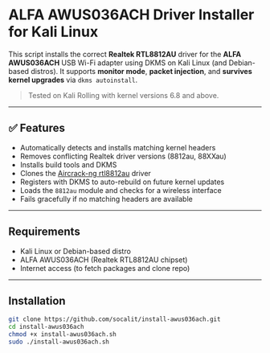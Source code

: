 # ALFA AWUS036ACH Driver Installer for Kali Linux

This script installs the correct **Realtek RTL8812AU** driver for the **ALFA AWUS036ACH** USB Wi-Fi adapter using DKMS on Kali Linux (and Debian-based distros). It supports **monitor mode**, **packet injection**, and **survives kernel upgrades** via `dkms autoinstall`.

> Tested on Kali Rolling with kernel versions 6.8 and above.

---

## ✅ Features

- Automatically detects and installs matching kernel headers  
- Removes conflicting Realtek driver versions (8812au, 88XXau)  
- Installs build tools and DKMS  
- Clones the [Aircrack-ng rtl8812au](https://github.com/aircrack-ng/rtl8812au) driver  
- Registers with DKMS to auto-rebuild on future kernel updates  
- Loads the `8812au` module and checks for a wireless interface  
- Fails gracefully if no matching headers are available  

---

## Requirements

- Kali Linux or Debian-based distro  
- ALFA AWUS036ACH (Realtek RTL8812AU chipset)  
- Internet access (to fetch packages and clone repo)

---

## Installation

```bash
git clone https://github.com/socalit/install-awus036ach.git
cd install-awus036ach
chmod +x install-awus036ach.sh
sudo ./install-awus036ach.sh
